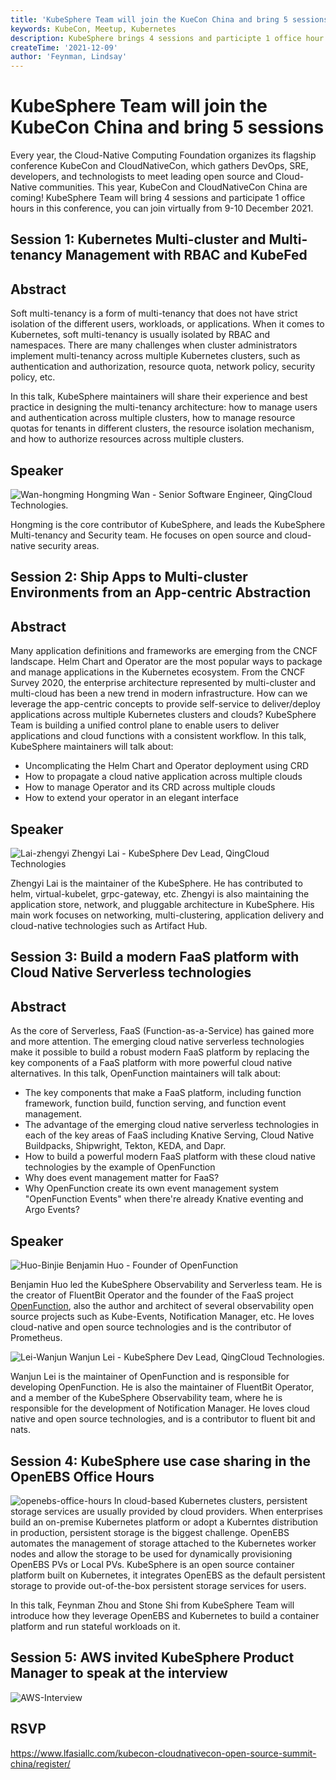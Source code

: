 ```yaml
---
title: 'KubeSphere Team will join the KueCon China and bring 5 sessions'
keywords: KubeCon, Meetup, Kubernetes
description: KubeSphere brings 4 sessions and participte 1 office hour in KubeCon China2021
createTime: '2021-12-09'
author: 'Feynman, Lindsay'
---
```

# KubeSphere Team will join the KubeCon China and bring 5 sessions

Every year, the Cloud-Native Computing Foundation organizes its flagship conference KubeCon and CloudNativeCon, which gathers DevOps, SRE, developers, and technologists to meet leading open source and Cloud-Native communities. This year, KubeCon and CloudNativeCon China are coming! KubeSphere Team will bring 4 sessions and participate 1 office hours in this conference, you can join virtually from 9-10 December 2021. 

## Session 1: Kubernetes Multi-cluster and Multi-tenancy Management with RBAC and KubeFed

## Abstract

Soft multi-tenancy is a form of multi-tenancy that does not have strict isolation of the different users, workloads, or applications. When it comes to Kubernetes, soft multi-tenancy is usually isolated by RBAC and namespaces. There are many challenges when cluster administrators implement multi-tenancy across multiple Kubernetes clusters, such as authentication and authorization, resource quota, network policy, security policy, etc. 

In this talk, KubeSphere maintainers will share their experience and best practice in designing the multi-tenancy architecture: how to manage users and authentication across multiple clusters, how to manage resource quotas for tenants in different clusters, the resource isolation mechanism, and how to authorize resources across multiple clusters.

## Speaker
![Wan-hongming](/images/news/kubecon-china-2021/Wan-hongming.png)
Hongming Wan - Senior Software Engineer, QingCloud Technologies.

Hongming is the core contributor of KubeSphere, and leads the KubeSphere Multi-tenancy and Security team. He focuses on open source and cloud-native security areas.

## Session 2: Ship Apps to Multi-cluster Environments from an App-centric Abstraction

## Abstract

Many application definitions and frameworks are emerging from the CNCF landscape. Helm Chart and Operator are the most popular ways to package and manage applications in the Kubernetes ecosystem. From the CNCF Survey 2020, the enterprise architecture represented by multi-cluster and multi-cloud has been a new trend in modern infrastructure. How can we leverage the app-centric concepts to provide self-service to deliver/deploy applications across multiple Kubernetes clusters and clouds? KubeSphere Team is building a unified control plane to enable users to deliver applications and cloud functions with a consistent workflow. In this talk, KubeSphere maintainers will talk about:

- Uncomplicating the Helm Chart and Operator deployment using CRD
- How to propagate a cloud native application across multiple clouds
- How to manage Operator and its CRD across multiple clouds
- How to extend your operator in an elegant interface

## Speaker
![Lai-zhengyi](/images/news/kubecon-china-2021/Lai-zhengyi.png)
Zhengyi Lai - KubeSphere Dev Lead, QingCloud Technologies

Zhengyi Lai is the maintainer of the KubeSphere. He has contributed to helm, virtual-kubelet, grpc-gateway, etc. Zhengyi is also maintaining the application store, network, and pluggable architecture in KubeSphere. His main work focuses on networking, multi-clustering, application delivery and cloud-native technologies such as Artifact Hub.

## Session 3: Build a modern FaaS platform with Cloud Native Serverless technologies

## Abstract

As the core of Serverless, FaaS (Function-as-a-Service) has gained more and more attention. The emerging cloud native serverless technologies make it possible to build a robust modern FaaS platform by replacing the key components of a FaaS platform with more powerful cloud native alternatives. In this talk, OpenFunction maintainers will talk about: 

- The key components that make a FaaS platform, including function framework, function build, function serving, and function event management.
- The advantage of the emerging cloud native serverless technologies in each of the key areas of FaaS including Knative Serving, Cloud Native Buildpacks, Shipwright, Tekton, KEDA, and Dapr.
- How to build a powerful modern FaaS platform with these cloud native technologies by the example of OpenFunction
- Why does event management matter for FaaS? 
- Why OpenFunction create its own event management system "OpenFunction Events" when there're already Knative eventing and Argo Events?

## Speaker
![Huo-Binjie](/images/news/kubecon-china-2021/Huo-binjie.png)
Benjamin Huo - Founder of OpenFunction

Benjamin Huo led the KubeSphere Observability and Serverless team. He is the creator of FluentBit Operator and the founder of the FaaS project [OpenFunction]((https://github.com/OpenFunction/OpenFunction)), also the author and architect of several observability open source projects such as Kube-Events, Notification Manager, etc. He loves cloud-native and open source technologies and is the contributor of Prometheus.

![Lei-Wanjun](/images/news/kubecon-china-2021/Lei-Wanjun.png)
Wanjun Lei - KubeSphere Dev Lead, QingCloud Technologies.

Wanjun Lei is the maintainer of OpenFunction and is responsible for developing OpenFunction. He is also the maintainer of FluentBit Operator, and a member of the KubeSphere Observability team, where he is responsible for the development of Notification Manager. He loves cloud native and open source technologies, and is a contributor to fluent bit and nats.

## Session 4: KubeSphere use case sharing in the OpenEBS Office Hours

![openebs-office-hours](/images/news/kubecon-china-2021/Wan-openebs-office-hours.png)
In cloud-based Kubernetes clusters, persistent storage services are usually provided by cloud providers. When enterprises build an on-premise Kubernetes platform or adopt a Kuberntes distribution in production, persistent storage is the biggest challenge. OpenEBS automates the management of storage attached to the Kubernetes worker nodes and allow the storage to be used for dynamically provisioning OpenEBS PVs or Local PVs. KubeSphere is an open source container platform built on Kubernetes, it integrates OpenEBS as the default persistent storage to provide out-of-the-box persistent storage services for users.

In this talk, Feynman Zhou and Stone Shi from KubeSphere Team will introduce how they leverage OpenEBS and Kubernetes to build a container platform and run stateful workloads on it. 


## Session 5: AWS invited KubeSphere Product Manager to speak at the interview

![AWS-Interview](/images/news/kubecon-china-2021/AWS-Interview.png)


## RSVP

https://www.lfasiallc.com/kubecon-cloudnativecon-open-source-summit-china/register/